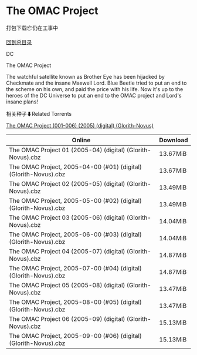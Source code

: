 # The OMAC Project

打包下载📦仍在工事中

[回到总目录](/Catalogs.md)

DC

The OMAC Project

The watchful satellite known as Brother Eye has been hijacked by Checkmate and the insane Maxwell Lord. Blue Beetle tried to put an end to the scheme on his own, and paid the price with his life. Now it's up to the heroes of the DC Universe to put an end to the OMAC project and Lord's insane plans!





相关种子⬇Related Torrents

[The OMAC Project (001-006) (2005) (digital) (Glorith-Novus)](https://github.com/alicewish/markdown/blob/master/torrent/The-OMAC-Project--001-006---2005---digital---Glorith-Novus.md)

Online | Download
--- | ---
The OMAC Project 01 (2005-04) (digital) (Glorith-Novus).cbz | 13.67MiB
The OMAC Project, 2005-04-00 (#01) (digital) (Glorith-Novus).cbz | 13.67MiB
The OMAC Project 02 (2005-05) (digital) (Glorith-Novus).cbz | 13.49MiB
The OMAC Project, 2005-05-00 (#02) (digital) (Glorith-Novus).cbz | 13.49MiB
The OMAC Project 03 (2005-06) (digital) (Glorith-Novus).cbz | 14.04MiB
The OMAC Project, 2005-06-00 (#03) (digital) (Glorith-Novus).cbz | 14.04MiB
The OMAC Project 04 (2005-07) (digital) (Glorith-Novus).cbz | 14.87MiB
The OMAC Project, 2005-07-00 (#04) (digital) (Glorith-Novus).cbz | 14.87MiB
The OMAC Project 05 (2005-08) (digital) (Glorith-Novus).cbz | 13.47MiB
The OMAC Project, 2005-08-00 (#05) (digital) (Glorith-Novus).cbz | 13.47MiB
The OMAC Project 06 (2005-09) (digital) (Glorith-Novus).cbz | 15.13MiB
The OMAC Project, 2005-09-00 (#06) (digital) (Glorith-Novus).cbz | 15.13MiB